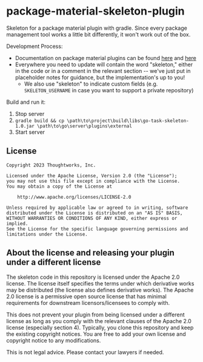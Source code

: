 # package-material-skeleton-plugin

Skeleton for a package material plugin with gradle. Since every package management tool works a little bit differently, it won't work out of the box.

Development Process:
* Documentation on package material plugins can be found [here](https://docs.gocd.org/current/extension_points/package_repository_extension.html) and [here](https://plugin-api.gocd.org/current/package-repo/)
* Everywhere you need to update will contain the word "skeleton," either in the code or in a comment in the relevant section -- we've just put in placeholder notes for guidance, but the implementation's up to you!
  * We also use "skeleton" to indicate custom fields (e.g. ```SKELETON_USERNAME``` in case you want to support a private repository)

Build and run it:

1. Stop server
2. ```gradle build && cp \path\to\project\build\libs\go-task-skeleton-1.0.jar \path\to\go\server\plugins\external```
3. Start server

## License

```plain
Copyright 2023 Thoughtworks, Inc.

Licensed under the Apache License, Version 2.0 (the "License");
you may not use this file except in compliance with the License.
You may obtain a copy of the License at

    http://www.apache.org/licenses/LICENSE-2.0

Unless required by applicable law or agreed to in writing, software
distributed under the License is distributed on an "AS IS" BASIS,
WITHOUT WARRANTIES OR CONDITIONS OF ANY KIND, either express or implied.
See the License for the specific language governing permissions and
limitations under the License.
```

## About the license and releasing your plugin under a different license

The skeleton code in this repository is licensed under the Apache 2.0 license. The license itself specifies the terms
under which derivative works may be distributed (the license also defines derivative works). The Apache 2.0 license is a
permissive open source license that has minimal requirements for downstream licensors/licensees to comply with.

This does not prevent your plugin from being licensed under a different license as long as you comply with the relevant
clauses of the Apache 2.0 license (especially section 4). Typically, you clone this repository and keep the existing
copyright notices. You are free to add your own license and copyright notice to any modifications.

This is not legal advice. Please contact your lawyers if needed.
